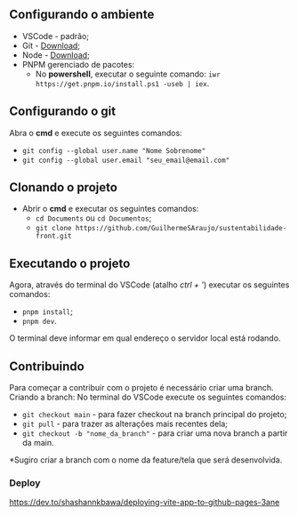## Configurando o ambiente
- VSCode - padrão;
- Git - [Download](https://github.com/git-for-windows/git/releases/download/v2.42.0.windows.1/Git-2.42.0-64-bit.exe);
- Node - [Download](https://nodejs.org/dist/v18.17.1/node-v18.17.1-x64.msi);
- PNPM gerenciado de pacotes:
	- No **powershell**, executar o seguinte comando: `iwr https://get.pnpm.io/install.ps1 -useb | iex`.

## Configurando o git
Abra o **cmd** e execute os seguintes comandos:
- `git config --global user.name "Nome Sobrenome"`
- `git config --global user.email "seu_email@email.com"`


## Clonando o projeto
- Abrir o **cmd** e executar os seguintes comandos:
	- `cd Documents` ou `cd Documentos`;
	- `git clone https://github.com/GuilhermeSAraujo/sustentabilidade-front.git`

## Executando o projeto

Agora, através do terminal do VSCode (atalho *ctrl + '*) executar os seguintes comandos:
- `pnpm install`;
- `pnpm dev`.

O terminal deve informar em qual endereço o servidor local está rodando.

## Contribuindo
Para começar a contribuir com o projeto é necessário criar uma branch.
Criando a branch:
No terminal do VSCode execute os seguintes comandos:
- `git checkout main` - para fazer checkout na branch principal do projeto;
- `git pull` - para trazer as alterações mais recentes dela;
- `git checkout -b "nome_da_branch"` - para criar uma nova branch a partir da main.

*Sugiro criar a branch com o nome da feature/tela que será desenvolvida.

### Deploy
https://dev.to/shashannkbawa/deploying-vite-app-to-github-pages-3ane
